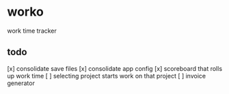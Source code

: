 # worko
work time tracker

## todo

[x] consolidate save files
[x] consolidate app config
[x] scoreboard that rolls up work time
[ ] selecting project starts work on that project
[ ] invoice generator
